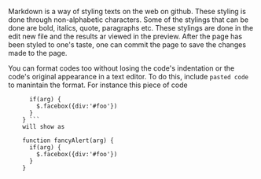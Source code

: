Markdown is a way of styling texts on the web on github.
These styling is done through non-alphabetic characters. 
Some of the stylings that can be done are bold, italics, quote, paragraphs etc. 
These stylings are done in the edit new file and the results ar viewed in the preview. 
After the page has been styled to one's taste, one can commit the page to save the changes made to the page.  

You can format codes too without losing the code's indentation
or the code's original appearance in a text editor. To do this,
include ``` pasted code ``` to manintain the format. 
For instance this piece of code 

```function fancyAlert(arg) {
      if(arg) {
        $.facebox({div:'#foo'})
      }
    } ```
    will show as
    
    function fancyAlert(arg) {
      if(arg) {
        $.facebox({div:'#foo'})
      }
    }
